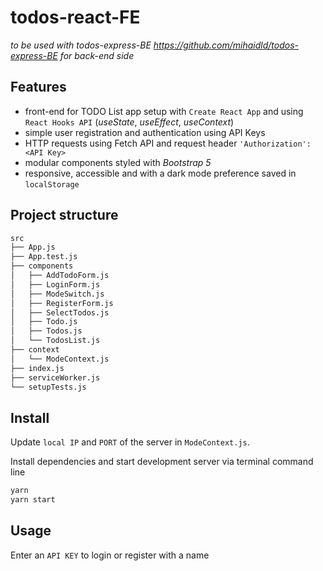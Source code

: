 # todos-react-FE

_to be used with todos-express-BE https://github.com/mihaidld/todos-express-BE for back-end side_

## Features

- front-end for TODO List app setup with `Create React App` and using `React Hooks API` (_useState_, _useEffect_, _useContext_)
- simple user registration and authentication using API Keys
- HTTP requests using Fetch API and request header `'Authorization': <API Key>`
- modular components styled with _Bootstrap 5_
- responsive, accessible and with a dark mode preference saved in `localStorage`

## Project structure

```bash
src
├── App.js
├── App.test.js
├── components
│   ├── AddTodoForm.js
│   ├── LoginForm.js
│   ├── ModeSwitch.js
│   ├── RegisterForm.js
│   ├── SelectTodos.js
│   ├── Todo.js
│   ├── Todos.js
│   └── TodosList.js
├── context
│   └── ModeContext.js
├── index.js
├── serviceWorker.js
└── setupTests.js
```

## Install

Update `local IP` and `PORT` of the server in `ModeContext.js`.

Install dependencies and start development server via terminal command line

```bash
yarn
yarn start
```

## Usage

Enter an `API KEY` to login or register with a name
